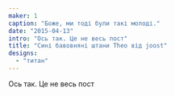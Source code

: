 ```yaml
---
maker: 1
caption: "Боже, ми тоді були такі молоді."
date: "2015-04-13"
intro: "Ось так. Це не весь пост"
title: "Сині бавовняні штани Theo від joost"
designs:
  - "титан"
---
```


Ось так. Це не весь пост
